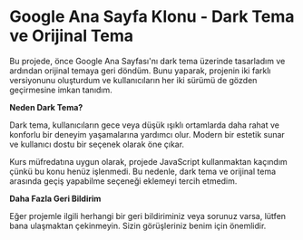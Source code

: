 # Google Ana Sayfa Klonu - Dark Tema ve Orijinal Tema

Bu projede, önce Google Ana Sayfası'nı dark tema üzerinde tasarladım ve ardından orijinal temaya geri döndüm. Bunu yaparak, projenin iki farklı versiyonunu oluşturdum ve kullanıcıların her iki sürümü de gözden geçirmesine imkan tanıdım.

**Neden Dark Tema?**

Dark tema, kullanıcıların gece veya düşük ışıklı ortamlarda daha rahat ve konforlu bir deneyim yaşamalarına yardımcı olur. Modern bir estetik sunar ve kullanıcı dostu bir seçenek olarak öne çıkar.

Kurs müfredatına uygun olarak, projede JavaScript kullanmaktan kaçındım çünkü bu konu henüz işlenmedi. Bu nedenle, dark tema ve orijinal tema arasında geçiş yapabilme seçeneği eklemeyi tercih etmedim.

**Daha Fazla Geri Bildirim**

Eğer projemle ilgili herhangi bir geri bildiriminiz veya sorunuz varsa, lütfen bana ulaşmaktan çekinmeyin. Sizin görüşleriniz benim için önemlidir.
